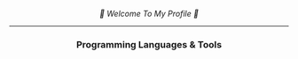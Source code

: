 <p align="center">
  <i>
    👋 Welcome To My Profile 👋
  </i>
</p>

-------------------------------------------------------

<h3 align="center">Programming Languages & Tools</h3>
<p align="center"> <img src=""> </p>
